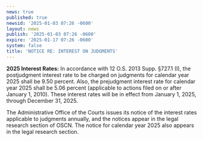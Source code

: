 ```yaml
---
news: true
published: true
newsid: '2025-01-03 07:26 -0600'
layout: news
publish: '2025-01-03 07:26 -0600'
expire: '2025-01-17 07:26 -0600'
system: false
title: 'NOTICE RE: INTEREST ON JUDGMENTS'
---
```

**2025 Interest Rates:** In accordance with 12 O.S. 2013 Supp. §727.1 (I), the postjudgment interest rate to be charged on judgments for calendar year 2025 shall be 9.50 percent. Also, the prejudgment interest rate for calendar year 2025 shall be 5.06 percent (applicable to actions filed on or after January 1, 2010). These interest rates will be in effect from January 1, 2025, through December 31, 2025.  

The Administrative Office of the Courts issues its notice of the interest rates applicable to judgments annually, and the notices appear in the legal research section of OSCN. The notice for calendar year 2025 also appears in the legal research section.
